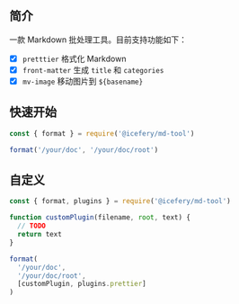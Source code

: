 ## 简介

一款 Markdown 批处理工具。目前支持功能如下：

- [x] `pretttier` 格式化 Markdown
- [x] `front-matter` 生成 `title` 和 `categories`
- [x] `mv-image` 移动图片到 `${basename}`

## 快速开始

```js
const { format } = require('@icefery/md-tool')

format('/your/doc', '/your/doc/root')
```

## 自定义

```js
const { format, plugins } = require('@icefery/md-tool')

function customPlugin(filename, root, text) {
  // TODO
  return text
}

format(
  '/your/doc',
  '/your/doc/root',
  [customPlugin, plugins.prettier]
)
```
